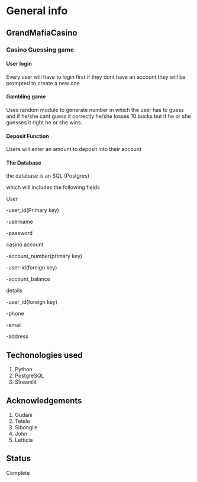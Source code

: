 # General info

## GrandMafiaCasino

### Casino Guessing game 

#### User login

Every user will have to login first if they dont have an account they will be prompted to create a new one

#### Gambling game

Uses random module to generate number in which the user has to guess and if he/she cant guess it correctly he/she losses 10 bucks 
but if he or she guesses it right he or she wins.

#### Deposit Function

Users will enter an amount to deposit into their account

#### The Database 

the database is an SQL (Postgres)

which will includes the following fields 

User

-user_id(Primary key)

-username

-password


casino account

-account_number(primary key)

-user-id(foreign key)

-account_balance

details 

-user_id(foreign key)

-phone 

-email

-address

## Techonologies used 

1. Python
2. PostgreSQL
3. Streamlit

## Acknowledgements

1. Gudani
2. Tetelo
3. Sibongile
4. John 
5. Letticia

## Status 

Complete


